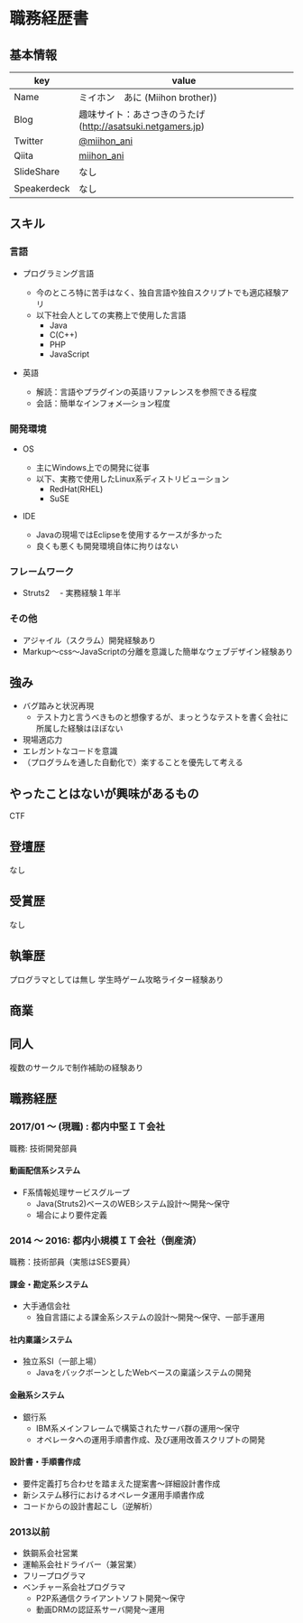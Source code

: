 # 職務経歴書

## 基本情報

|key|value|
|---|-----|
|Name|ミイホン　あに (Miihon brother))|
|Blog|趣味サイト：あさつきのうたげ(http://asatsuki.netgamers.jp)|
|Twitter|[@miihon_ani](https://twitter.com/miihon_ani)|
|Qiita|[miihon_ani](https://qiita.com/miihon_ani)|
|SlideShare|なし|
|Speakerdeck|なし|

## スキル

### 言語

- プログラミング言語
  - 今のところ特に苦手はなく、独自言語や独自スクリプトでも適応経験アリ
  - 以下社会人としての実務上で使用した言語
    - Java
    - C(C++)
    - PHP
    - JavaScript

- 英語
  - 解読：言語やプラグインの英語リファレンスを参照できる程度
  - 会話：簡単なインフォメ―ション程度

### 開発環境
- OS 
  - 主にWindows上での開発に従事
  - 以下、実務で使用したLinux系ディストリビューション
    - RedHat(RHEL)
    - SuSE

- IDE
  - Javaの現場ではEclipseを使用するケースが多かった
  - 良くも悪くも開発環境自体に拘りはない

### フレームワーク

- Struts2
　- 実務経験１年半

### その他

- アジャイル（スクラム）開発経験あり
- Markup～css～JavaScriptの分離を意識した簡単なウェブデザイン経験あり

## 強み
- バグ踏みと状況再現
  - テスト力と言うべきものと想像するが、まっとうなテストを書く会社に所属した経験はほぼない
- 現場適応力
- エレガントなコードを意識
- （プログラムを通した自動化で）楽することを優先して考える

## やったことはないが興味があるもの
CTF

## 登壇歴
なし

## 受賞歴
なし

## 執筆歴
プログラマとしては無し
学生時ゲーム攻略ライター経験あり

## 商業

## 同人
複数のサークルで制作補助の経験あり

## 職務経歴

### 2017/01 ～ (現職) : 都内中堅ＩＴ会社

職務: 技術開発部員

#### 動画配信系システム
- F系情報処理サービスグループ
  - Java(Struts2)ベースのWEBシステム設計～開発～保守
  - 場合により要件定義

### 2014 ～ 2016: 都内小規模ＩＴ会社（倒産済）

職務：技術部員（実態はSES要員）

#### 課金・勘定系システム
- 大手通信会社
  - 独自言語による課金系システムの設計～開発～保守、一部手運用

#### 社内稟議システム
- 独立系SI（一部上場）
  - JavaをバックボーンとしたWebベースの稟議システムの開発

#### 金融系システム
- 銀行系
  - IBM系メインフレームで構築されたサーバ群の運用～保守
  - オペレータへの運用手順書作成、及び運用改善スクリプトの開発

#### 設計書・手順書作成
- 要件定義打ち合わせを踏まえた提案書～詳細設計書作成
- 新システム移行におけるオペレータ運用手順書作成
- コードからの設計書起こし（逆解析）

### 2013以前
- 鉄鋼系会社営業
- 運輸系会社ドライバー（兼営業）
- フリープログラマ
- ベンチャー系会社プログラマ
  - P2P系通信クライアントソフト開発～保守
  - 動画DRMの認証系サーバ開発～運用
